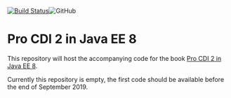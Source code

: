 [![Build Status](https://travis-ci.org/omnifaces/pro-cdi-2-in-javaee8.svg?branch=master)](https://travis-ci.org/omnifaces/pro-cdi-2-in-javaee8)![GitHub](https://img.shields.io/github/license/omnifaces/pro-cdi-2-in-javaee8)
# Pro CDI 2 in Java EE 8 

This repository will host the accompanying code for the book [Pro CDI 2 in Java EE 8](https://amazon.com/Pro-CDI-Java-Depth-Dependency/dp/1484243625).

Currently this repository is empty, the first code should be available before the end of September 2019.
